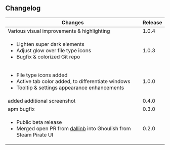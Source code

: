 ## Changelog ##

| Changes | Release |
| -- | -- |
| Various visual improvements & highlighting | 1.0.4 |
| <ul><li>Lighten super dark elements</li><li>Adjust glow over file type icons</li><li>Bugfix & colorized Git repo</li></ul> | 1.0.3 |
| <ul><li>File type icons added</li><li>Active tab color added, to differentiate windows</li><li>Tooltip & settings appearance enhancements</li></ul> | 1.0.0 |
| added additional screenshot | 0.4.0 |
| apm bugfix | 0.3.0 |
| <ul><li>Public beta release</li><li>Merged open PR from [dallinb](https://github.com/dallinb) into Ghoulish from Steam Pirate UI</li></ul> | 0.2.0 |

